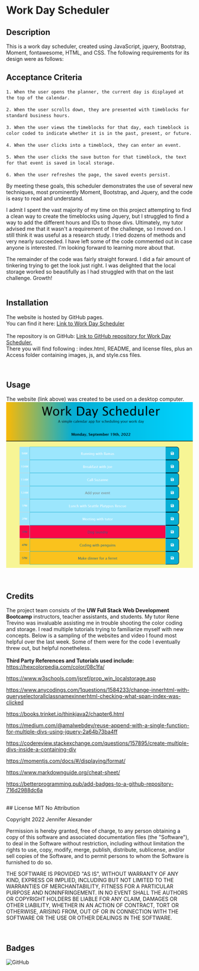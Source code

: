 # Work Day Scheduler

## Description

This is a work day scheduler, created using JavaScript, jquery, Bootstrap, Moment, fontawesome, HTML, and CSS. The following requirements for its design were as follows: 

## Acceptance Criteria

    1. When the user opens the planner, the current day is displayed at the top of the calendar.
    
    2. When the user scrolls down, they are presented with timeblocks for standard business hours.

    3. When the user views the timeblocks for that day, each timeblock is color coded to indicate whether it is in the past, present, or future.

    4. When the user clicks into a timeblock, they can enter an event.

    5. When the user clicks the save button for that timeblock, the text for that event is saved in local storage.
    
    6. When the user refreshes the page, the saved events persist.

By meeting these goals, this scheduler demonstrates the use of several new techniques, most prominently Moment, Bootstrap, and Jquery, and the code is easy to read and understand. 

I admit I spent the vast majority of my time on this project attempting to find a clean way to create the timeblocks using Jquery, but I struggled to find a way to add the different hours and IDs to those divs. Ultimately, my tutor advised me that it wasn't a requirement of the challenge, so I moved on. I still think it was useful as a research study. I tried dozens of methods and very nearly succeeded. I have left some of the code commented out in case anyone is interested. I'm looking forward to learning more about that. 

The remainder of the code was fairly straight forward. I did a fair amount of tinkering trying to get the look just right. I was delighted that the local storage worked so beautifully as I had struggled with that on the last challenge. Growth!
<br>
<br>

## Installation
The website is hosted by GitHub pages. <br>
You can find it here: [Link to Work Day Scheduler](https://jsalexan.github.io/congenial-journey/)
<br><br>
The repository is on GitHub: [Link to GitHub repository for Work Day Scheduler.](https://github.com/jsalexan/congenial-journey) <br>
There you will find following : index.html, README, and license files, plus an Access folder containing images, js, and style.css files.

<br>

## Usage
The website (link above) was created to be used on a desktop computer. 
![Screen capture of the scheduler.](./assets/127.0.0.1_3000_index.html.png)

<br>

## Credits
The project team consists of the **UW Full Stack Web Development Bootcamp** instructors, teacher assistants, and students. My tutor Rene Trevino was invaluable assisting me in trouble shooting the color coding and storage. I read multiple tutorials trying to familiarize myself with new concepts. Below is a sampling of the websites and video I found most helpful over the last week. Some of them were for the code I eventually threw out, but helpful nonetheless.
<br>
<br>
**Third Party References and Tutorials used include:** 
<br>
https://hexcolorpedia.com/color/08c1fa/

https://www.w3schools.com/jsref/prop_win_localstorage.asp

https://www.anycodings.com/1questions/1584233/change-innerhtml-with-queryselectorallclassnamexinnerhtml-checking-what-span-index-was-clicked

https://books.trinket.io/thinkjava2/chapter6.html

https://medium.com/@amalwebdev/reuse-append-with-a-single-function-for-multiple-divs-using-jquery-2a64b73ba4ff

https://codereview.stackexchange.com/questions/157895/create-multiple-divs-inside-a-containing-div

https://momentjs.com/docs/#/displaying/format/

https://www.markdownguide.org/cheat-sheet/

https://betterprogramming.pub/add-badges-to-a-github-repository-716d2988dc6a

<br>
## License
MIT No Attribution

Copyright 2022 Jennifer Alexander

Permission is hereby granted, free of charge, to any person obtaining a copy of this
software and associated documentation files (the "Software"), to deal in the Software
without restriction, including without limitation the rights to use, copy, modify,
merge, publish, distribute, sublicense, and/or sell copies of the Software, and to
permit persons to whom the Software is furnished to do so.

THE SOFTWARE IS PROVIDED "AS IS", WITHOUT WARRANTY OF ANY KIND, EXPRESS OR IMPLIED,
INCLUDING BUT NOT LIMITED TO THE WARRANTIES OF MERCHANTABILITY, FITNESS FOR A
PARTICULAR PURPOSE AND NONINFRINGEMENT. IN NO EVENT SHALL THE AUTHORS OR COPYRIGHT
HOLDERS BE LIABLE FOR ANY CLAIM, DAMAGES OR OTHER LIABILITY, WHETHER IN AN ACTION
OF CONTRACT, TORT OR OTHERWISE, ARISING FROM, OUT OF OR IN CONNECTION WITH THE
SOFTWARE OR THE USE OR OTHER DEALINGS IN THE SOFTWARE.

<br>

## Badges
![GitHub](https://img.shields.io/github/license/jsalexan/congenial-journey)

